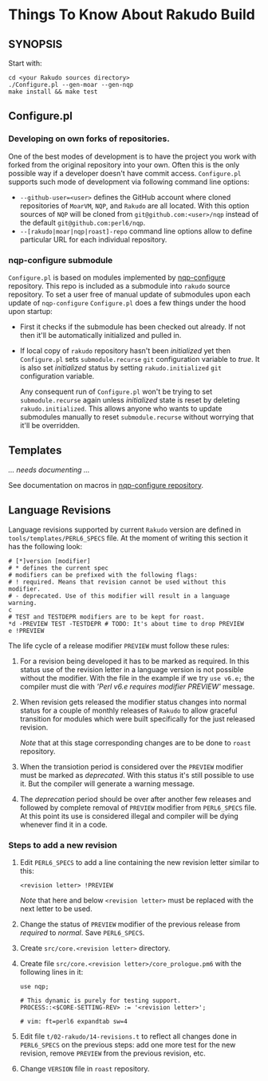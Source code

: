 # Things To Know About Rakudo Build

## SYNOPSIS

Start with:

```
cd <your Rakudo sources directory>
./Configure.pl --gen-moar --gen-nqp
make install && make test
```

## Configure.pl

### Developing on own forks of repositories.

One of the best modes of development is to have the project you work with forked from the original repository into your
own. Often this is the only possible way if a developer doesn't have commit access. `Configure.pl` supports such mode of
development via following command line options:

- `--github-user=<user>` defines the GitHub account where cloned repositories of `MoarVM`, `NQP`, and `Rakudo` are all
  located. With this option sources of `NQP` will be cloned from `git@github.com:<user>/nqp` instead of the default
  `git@github.com:perl6/nqp`.
- `--[rakudo|moar|nqp|roast]-repo` command line options allow to define particular URL for each individual repository.

### nqp-configure submodule

`Configure.pl` is based on modules implemented by [nqp-configure](https://github.com/perl6/nqp-configure) repository.
This repo is included as a submodule into `rakudo` source repository. To set a user free of manual update of submodules
upon each update of `nqp-configure` `Configure.pl` does a few things under the hood upon startup:

- First it checks if the submodule has been checked out already. If not then it'll be automatically initialized and
  pulled in.
- If local copy of `rakudo` repository hasn't been _initialized_ yet then `Configure.pl` sets `submodule.recurse` `git`
  configuration variable to _true_. It is also set _initialized_ status by setting `rakudo.initialized` `git`
  configuration variable.

  Any consequent run of `Configure.pl` won't be trying to set `submodule.recurse` again unless _initialized_ state is
  reset by deleting `rakudo.initialized`. This allows anyone who wants to update submodules manually to reset
  `submodule.recurse` without worrying that it'll be overridden.

## Templates

_... needs documenting ..._

See documentation on macros in
[nqp-configure repository](https://github.com/perl6/nqp-configure/blob/master/doc/Macros.md).

## Language Revisions

Language revisions supported by current `Rakudo` version are defined in `tools/templates/PERL6_SPECS` file. At the
moment of writing this section it has the following look:

```
# [*]version [modifier]
# * defines the current spec
# modifiers can be prefixed with the following flags:
# ! required. Means that revision cannot be used without this modifier.
# - deprecated. Use of this modifier will result in a language warning.
c
# TEST and TESTDEPR modifiers are to be kept for roast.
*d -PREVIEW TEST -TESTDEPR # TODO: It's about time to drop PREVIEW
e !PREVIEW
```

The life cycle of a release modifier `PREVIEW` must follow these rules:

1. For a revision being developed it has to be marked as required. In this status use of the revision letter in a
   language version is not possible without the modifier. With the file in the example if we try `use v6.e;` the
   compiler must die with _'Perl v6.e requires modifier PREVIEW'_ message.
1. When revision gets released the modifier status changes into normal status for a couple of monthly releases of
   `Rakudo` to allow graceful transition for modules which were built specifically for the just released revision.

   _Note_ that at this stage corresponding changes are to be done to `roast` repository.
1. When the transiotion period is considered over the `PREVIEW` modifier must be marked as _deprecated_. With this
   status it's still possible to use it. But the compiler will generate a warning message.
1. The _deprecation_ period should be over after another few releases and followed by complete removal of `PREVIEW`
   modifier from `PERL6_SPECS` file. At this point its use is considered illegal and compiler will be dying whenever
   find it in a code.

### Steps to add a new revision

1. Edit `PERL6_SPECS` to add a line containing the new revision letter similar to this:

   ```<revision letter> !PREVIEW```

   _Note_ that here and below `<revision letter>` must be replaced with the next letter to be used.

1. Change the status of `PREVIEW` modifier of the previous release from _required_ to _normal_. Save `PERL6_SPECS`.
1. Create `src/core.<revision letter>` directory.
1. Create file `src/core.<revision letter>/core_prologue.pm6` with the following lines in it:

   ```
   use nqp;

   # This dynamic is purely for testing support.
   PROCESS::<$CORE-SETTING-REV> := '<revision letter>';

   # vim: ft=perl6 expandtab sw=4
   ```

1. Edit file `t/02-rakudo/14-revisions.t` to reflect all changes done in `PERL6_SPECS` on the previous steps: add one
   more test for the new revision, remove `PREVIEW` from the previous revision, etc.
1. Change `VERSION` file in `roast` repository.
